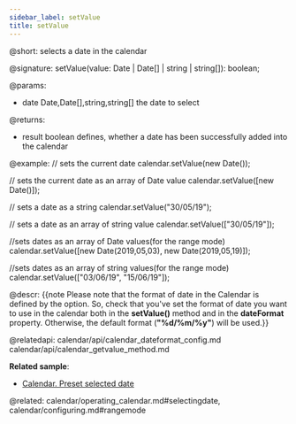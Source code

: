 ```yaml
---
sidebar_label: setValue
title: setValue
---          
```


@short: selects a date in the calendar

@signature: setValue(value: Date | Date[] | string | string[]): boolean;

@params:
- date 		Date,Date[],string,string[] 		the date to select

@returns:
- result 	boolean 	defines, whether a date has been successfully added into the calendar


@example:
// sets the current date
calendar.setValue(new Date());

// sets the current date as an array of Date value
calendar.setValue([new Date()]);

// sets a date as a string
calendar.setValue("30/05/19");

// sets a date as an array of string value
calendar.setValue(["30/05/19"]);

//sets dates as an array of Date values(for the range mode)
calendar.setValue([new Date(2019,05,03), new Date(2019,05,19)]);

//sets dates as an array of string values(for the range mode)
calendar.setValue(["03/06/19", "15/06/19"]);



@descr:
{{note Please note that the format of date in the Calendar is defined by the [](calendar/api/calendar_dateformat_config.md) option. So, check that you've set the format of date you want to use in the calendar both in the
**setValue()** method and in the **dateFormat** property. Otherwise, the default format (**"%d/%m/%y"**) will be used.}}


@relatedapi:
calendar/api/calendar_dateformat_config.md
calendar/api/calendar_getvalue_method.md

**Related sample**:
- [Calendar. Preset selected date](https://snippet.dhtmlx.com/vmg11002)

@related:
calendar/operating_calendar.md#selectingdate,
calendar/configuring.md#rangemode